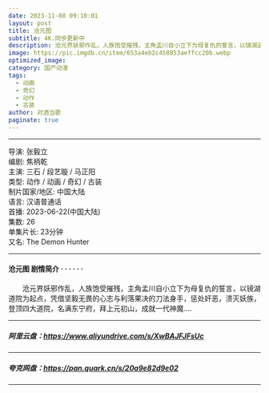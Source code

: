 ```yaml
---
date: 2023-11-08 09:10:01
layout: post
title: 沧元图
subtitle: 4K.同步更新中
description: 沧元界妖邪作乱，人族饱受摧残，主角孟川自小立下为母复仇的誓言，以镜湖道院为起点，凭借坚毅无畏的心志与利落果决的刀法身手...
image: https://pic.imgdb.cn/item/653a4eb2c458853aeffcc20b.webp
optimized_image: 
category: 国产动漫
tags:
  - 动画
  - 奇幻
  - 动作
  - 古装
author: 对酒当歌
paginate: true
---
```


---

导演: 张毅立  
编剧: 焦柄乾  
主演: 三石 / 段艺璇 / 马正阳  
类型: 动作 / 动画 / 奇幻 / 古装  
制片国家/地区: 中国大陆  
语言: 汉语普通话  
首播: 2023-06-22(中国大陆)  
集数: 26  
单集片长: 23分钟  
又名: The Demon Hunter  

---

#### 沧元图 剧情简介 · · · · · ·

　　沧元界妖邪作乱，人族饱受摧残，主角孟川自小立下为母复仇的誓言，以镜湖道院为起点，凭借坚毅无畏的心志与利落果决的刀法身手，惩处奸恶，溃灭妖族，登顶四大道院，名满东宁府，拜上元初山，成就一代神魔....

---

##### 阿里云盘：<https://www.aliyundrive.com/s/XwBAJFJFsUc>

---

##### 夸克网盘：<https://pan.quark.cn/s/20a9e82d9e02>

---
